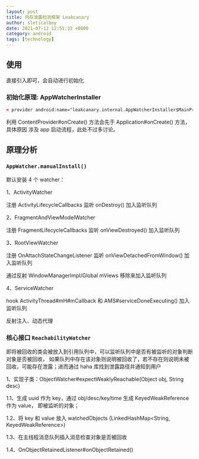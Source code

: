 ```yaml
---
layout: post
title: 内存泄露检测框架 Leakcanary
author: sleticalboy
date: 2021-07-12 12:51:33 +0800
category: android
tags: [technology]
---
```


## 使用

直接引入即可，会自动进行初始化

### 初始化原理: AppWatcherInstaller

```xml
< provider android:name="leakcanary.internal.AppWatcherInstaller$MainProcess"/>
```

利用 ContentProvider#onCreate() 方法会先于 Application#onCreate() 方法，具体原因
涉及 app 启动流程，此处不过多讨论。

## 原理分析

### `AppWatcher.manualInstall()`

默认安装 4 个 watcher：

1、ActivityWatcher

注册 ActivityLifecycleCallbacks 监听 onDestroy() 加入监听队列

2、FragmentAndViewModelWatcher

注册 FragmentLifecycleCallbacks 监听 onViewDestroyed() 加入监听队列

3、RootViewWatcher

注册 OnAttachStateChangeListener 监听 onViewDetachedFromWindow() 加入监听队列

通过反射 WindowManagerImpl/Global mViews 移除来加入监听队列

4、ServiceWatcher

hook ActivityThread#mH#mCallback 和 AMS#serviceDoneExecuting() 加入监听队列

反射注入、动态代理

### 核心接口 `ReachabilityWatcher`

即将被回收的类会被放入到引用队列中，可以监听队列中是否有被监听的对象判断对象是否被回收，
如果队列中存在该对象则说明被回收了，若不存在则说明未被回收，可能存在泄露；进而通过
haha 库找到泄露路径并通知到用户

1、实现子类：ObjectWatcher#expectWeaklyReachable(Object obj, String desc)

1.1、生成 uuid 作为 key，通过 obj/desc/key/time 生成 KeyedWeakReference 作为 value，
即被监听的对象；

1.2、将 key 和 value 放入 watchedObjects (LinkedHashMap<String, KeyedWeakReference>)

1.3、在主线程消息队列插入消息检查对象是否被回收

1.4、OnObjectRetainedListener#onObjectRetained()